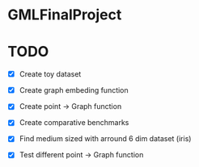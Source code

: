 # GMLFinalProject

















# TODO

- [X] Create toy dataset
- [X] Create graph embeding function
- [X] Create point -> Graph function
- [X] Create comparative benchmarks
- [X] Find medium sized with arround 6 dim dataset (iris)
- [X] Test different point -> Graph function

